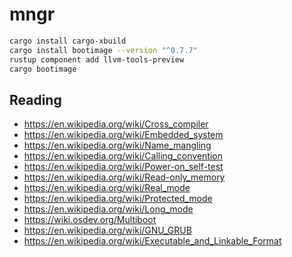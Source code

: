 # mngr

```bash
cargo install cargo-xbuild
cargo install bootimage --version "^0.7.7"
rustup component add llvm-tools-preview
cargo bootimage
```

## Reading

* https://en.wikipedia.org/wiki/Cross_compiler
* https://en.wikipedia.org/wiki/Embedded_system
* https://en.wikipedia.org/wiki/Name_mangling
* https://en.wikipedia.org/wiki/Calling_convention
* https://en.wikipedia.org/wiki/Power-on_self-test
* https://en.wikipedia.org/wiki/Read-only_memory
* https://en.wikipedia.org/wiki/Real_mode
* https://en.wikipedia.org/wiki/Protected_mode
* https://en.wikipedia.org/wiki/Long_mode
* https://wiki.osdev.org/Multiboot
* https://en.wikipedia.org/wiki/GNU_GRUB
* https://en.wikipedia.org/wiki/Executable_and_Linkable_Format
